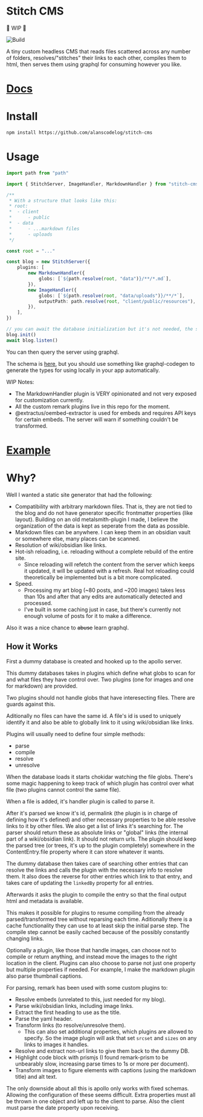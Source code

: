 # Stitch CMS
🚧 WIP 🚧

![Build](https://github.com/alanscodelog/stitch-cms/workflows/Build/badge.svg)
<!-- [![Release](https://github.com/alanscodelog/stitch-cms/workflows/Release/badge.svg)](https://www.npmjs.com/package/stitch-cms) -->

A tiny custom headless CMS that reads files scattered across any number of folders, resolves/"stitches" their links to each other, compiles them to html, then serves them using graphql for consuming however you like.

# [Docs](http://alanscodelog.github.io/stitch-cms)

# Install

```bash
npm install https://github.com/alanscodelog/stitch-cms
```

# Usage

```ts
import path from "path"

import { StitchServer, ImageHandler, MarkdownHandler } from "stitch-cms"

/**
 * With a structure that looks like this:
 * root:
 * 	- client
 * 		- public
 * 	- data
 * 		- ...markdown files
 * 		- uploads
 */

const root = "..."

const blog = new StitchServer({
	plugins: [
		new MarkdownHandler({
			globs: [`${path.resolve(root, "data")}/**/*.md`],
		}),
		new ImageHandler({
			globs: [`${path.resolve(root, "data/uploads")}/**/*`],
			outputPath: path.resolve(root, "client/public/resources"),
		}),
	],
})

// you can await the database initialization but it's not needed, the server will wait for it to finish before fulfilling requests
blog.init()
await blog.listen()

```

You can then query the server using graphql.

The schema is [here](https://github.com/AlansCodeLog/stitch-cms/blob/master/src/schema.ts), but you should use something like graphql-codegen to generate the types for using locally in your app automatically.


WIP Notes:

- The MarkdownHandler plugin is VERY opinionated and not very exposed for customization currently.
- All the custom remark plugins live in this repo for the moment.
- @extractus/oembed-extractor is used for embeds and requires API keys for certain embeds. The server will warn if something couldn't be transformed.

# [Example](https://github.com/AlansCodeLog/stitch-cms/blob/master/test.ts)

# Why?

Well I wanted a static site generator that had the following:

- Compatibility with arbitrary markdown files. That is, they are not tied to the blog and do not have generator specific frontmatter properties (like layout). Building on an old metalsmith-plugin I made, I believe the organization of the data is kept as seperate from the data as possible.
- Markdown files can be anywhere. I can keep them in an obsidian vault or somewhere else, many places can be scanned.
- Resolution of wiki/obsidian like links.
- Hot-ish reloading, i.e. reloading without a complete rebuild of the entire site.
	- Since reloading will refetch the content from the server which keeps it updated, it will be updated with a refresh. Real hot reloading could theoretically be implemented but is a bit more complicated.
- Speed.
	- Processing my art blog (~80 posts, and ~200 images) takes less than 10s and after that any edits are automatically detected and processed.
	- I've built in some caching just in case, but there's currently not enough volume of posts for it to make a difference.

Also it was a nice chance to ~~abuse~~ learn graphql.

## How it Works

First a dummy database is created and hooked up to the apollo server.

This dummy databases takes in plugins which define what globs to scan for and what files they have control over. Two plugins (one for images and one for markdown) are provided.

Two plugins should not handle globs that have interesecting files. There are guards against this.

Aditionally no files can have the same id. A file's id is used to uniquely identify it and also be able to globally link to it using wiki/obsidian like links.

Plugins will usually need to define four simple methods:

- parse
- compile
- resolve
- unresolve

When the database loads it starts chokidar watching the file globs. There's some magic happening to keep track of which plugin has control over what file (two plugins cannot control the same file).

When a file is added, it's handler plugin is called to parse it.

After it's parsed we know it's id, permalink (the plugin is in charge of defining how it's defined) and other necessary properties to be able resolve links to it by other files. We also get a list of links it's searching for. The parser should return these as absolute links or "global" links (the internal part of a wiki/obsidian link). It should not return urls. The plugin should keep the parsed tree (or trees, it's up to the plugin completely) somewhere in the ContentEntry.file property where it can store whatever it wants.

The dummy database then takes care of searching other entries that can resolve the links and calls the plugin with the necessary info to resolve them. It also does the reverse for other entries which link to that entry, and takes care of updating the `linkedBy` property for all entries.

Afterwards it asks the plugin to compile the entry so that the final output html and metadata is available.

This makes it possible for plugins to resume compiling from the already parsed/transformed tree without reparsing each time. Aditionally there is a cache functionality they can use to at least skip the initial parse step. The compile step cannot be easily cached because of the possibly constantly changing links.

Optionally a plugin, like those that handle images, can choose not to compile or return anything, and instead move the images to the right location in the client. Plugins can also choose to parse not just one property but multiple properties if needed. For example, I make the markdown plugin also parse thumbnail captions.

For parsing, remark has been used with some custom plugins to:

- Resolve embeds (unrelated to this, just needed for my blog).
- Parse wiki/obsidian links, including image links.
- Extract the first heading to use as the title.
- Parse the yaml header.
- Transform links (to resolve/unresolve them).
	- This can also set additional properties, which plugins are allowed to specify. So the image plugin will ask that set `srcset` and `sizes` on any links to images it handles.
- Resolve and extract non-url links to give them back to the dummy DB.
- Highlight code block with prismjs (I found remark-prism to be unbearably slow, increasing parse times to 1s or more per document).
- Transform images to figure elements with captions (using the markdown title) and alt text.

The only downside about all this is apollo only works with fixed schemas. Allowing the configuration of these seems difficult. Extra properties must all be thrown in one object and left up to the client to parse. Also the client must parse the date property upon receiving.


